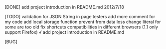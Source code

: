 [DONE]
add project introduction in README.md 2012/7/18

[TODO]
validation for JSON String in page testers
add more comment for my code
add local storage function prevent from data loss
change literal for some are too old
fix shortcuts compatibilities in different browsers (1.1 only support Firefox)
√ add project introduction in README.md 

[BUG]
